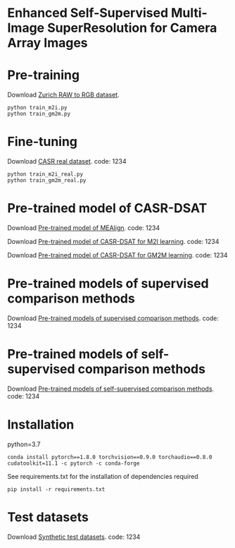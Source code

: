 # Enhanced Self-Supervised Multi-Image SuperResolution for Camera Array Images
# Pre-training
Download [Zurich RAW to RGB dataset](http://people.ee.ethz.ch/~ihnatova/pynet.html#dataset).
```
python train_m2i.py
python train_gm2m.py
```
# Fine-tuning
Download [CASR real dataset](https://pan.baidu.com/s/175m1VXEwD5yo4PpngOktBw). code: 1234
```
python train_m2i_real.py
python train_gm2m_real.py
```
# Pre-trained model of CASR-DSAT
Download [Pre-trained model of MEAlign](https://pan.baidu.com/s/19lXZYWvs95eK8v2JLgEbXw). code: 1234

Download [Pre-trained model of CASR-DSAT for M2I learning](https://pan.baidu.com/s/19lXZYWvs95eK8v2JLgEbXw). code: 1234

Download [Pre-trained model of CASR-DSAT for GM2M learning](https://pan.baidu.com/s/19lXZYWvs95eK8v2JLgEbXw). code: 1234
# Pre-trained models of supervised comparison methods
Download [Pre-trained models of supervised comparison methods](https://pan.baidu.com/s/11b5XnLtvQcWmjZ70gpfZCA). code: 1234
# Pre-trained models of self-supervised comparison methods
Download [Pre-trained models of self-supervised comparison methods](https://pan.baidu.com/s/1X84_uM-S8RH6ltylQ3biAw). code: 1234
# Installation
python=3.7
```
conda install pytorch==1.8.0 torchvision==0.9.0 torchaudio==0.8.0 cudatoolkit=11.1 -c pytorch -c conda-forge
```
See requirements.txt for the installation of dependencies required
```
pip install -r requirements.txt
```
# Test datasets
Download [Synthetic test datasets](https://pan.baidu.com/s/1HkH98002GiUQAUwU_CdpwQ). code: 1234
